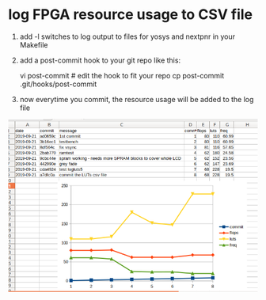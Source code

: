 # log FPGA resource usage to CSV file

1. add -l switches to log output to files for yosys and nextpnr in your Makefile
2. add a post-commit hook to your git repo like this:

    vi post-commit # edit the hook to fit your repo
    cp post-commit .git/hooks/post-commit

3. now everytime you commit, the resource usage will be added to the log file

![luts](luts.png)
